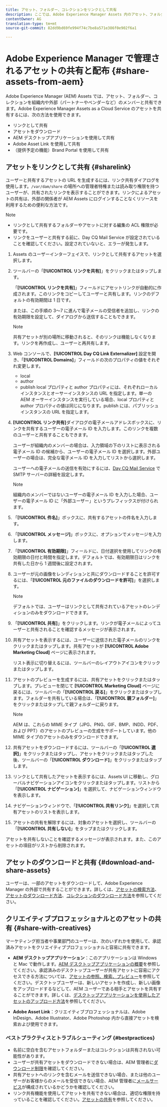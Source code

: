 ```yaml
---
title: アセット、フォルダー、コレクションをリンクとして共有
description: ここでは、Adobe Experience Manager Assets 内のアセット、フォルダー、コレクションをハイパーリンクとして共有する方法について説明します。
contentOwner: AG
translation-type: tm+mt
source-git-commit: 82dd9bd69fe994f74c7be8a571e386f0e902f6a1

---
```



# Adobe Experience Manager で管理されるアセットの共有と配布 {#share-assets-from-aem}

Adobe Experience Manager (AEM) Assets では、アセット、フォルダー、コレクションを組織内や外部（パートナーやベンダーなど）のメンバーと共有できます。Adobe Experience Manager Assets as a Cloud Service のアセットを共有するには、次の方法を使用できます。

* リンクとして共有
* アセットをダウンロード
* AEM デスクトップアプリケーションを使用して共有
* Adobe Asset Link を使用して共有
* （提供予定の機能）Brand Portal を使用して共有

## アセットをリンクとして共有 {#sharelink}

ユーザーと共有するアセットの URL を生成するには、リンク共有ダイアログを使用します。`/var/dam/share` の場所への管理者特権または読み取り権限を持つユーザーが、共有されたリンクを表示することができます。リンクによるアセットの共有は、外部の関係者が AEM Assets にログインすることなくリソースを利用するための便利な方法です。

>[!NOTE]
>
>* リンクとして共有するフォルダーやアセットに対する編集の ACL 権限が必要です。
>* リンクをユーザーと共有する前に、Day CQ Mail Service が設定されていることを確認してください。設定されていないと、エラーが発生します。


1. Assets のユーザーインターフェイスで、リンクとして共有するアセットを選択します。
1. ツールバーの「**[!UICONTROL リンクを共有]**」をクリックまたはタップします。

   「**[!UICONTROL リンクを共有]**」フィールドにアセットリンクが自動的に作成されます。このリンクをコピーしてユーザーと共有します。リンクのデフォルトの有効期間は 1 日です。

   または、この手順の 3～7 に進んで電子メールの受信者を追加し、リンクの有効期限を設定して、ダイアログから送信することもできます。

   >[!NOTE]
   >
   >共有アセットが別の場所に移動されると、そのリンクは機能しなくなります。リンクを再作成し、ユーザーと再共有します。

1. Web コンソールで、**[!UICONTROL Day CQ Link Externalizer]** 設定を開き、「**[!UICONTROL Domains]**」フィールドの次のプロパティの値をそれぞれ変更します。

   * local
   * author
   * publish
   local プロパティと author プロパティには、それぞれローカルインスタンスとオーサーインスタンスの URL を指定します。単一の AEM オーサーインスタンスを実行している場合、local プロパティと author プロパティの値は同じになります。publish には、パブリッシュインスタンスの URL を指定します。

1. **[!UICONTROL リンク共有]**&#x200B;ダイアログの電子メールアドレスボックスに、リンクを共有するユーザーの電子メール ID を入力します。このリンクを複数のユーザーと共有することもできます。

   ユーザーが組織内のメンバーの場合は、入力領域の下のリストに表示される電子メール ID の候補から、ユーザーの電子メール ID を選択します。外部ユーザーの場合は、完全な電子メール ID を入力してリストから選択します。

   ユーザーへの電子メールの送信を有効にするには、[Day CQ Mail Service](/help/assets/configure-asset-sharing.md#configmailservice) で SMTP サーバーの詳細を設定します。

   >[!NOTE]
   >
   >組織内のメンバーではないユーザーの電子メール ID を入力した場合、ユーザーの電子メール ID に「外部ユーザー」というプレフィックスが付けられます。

1. 「**[!UICONTROL 件名]**」ボックスに、共有するアセットの件名を入力します。
1. 「**[!UICONTROL メッセージ]**」ボックスに、オプションでメッセージを入力します。
1. 「**[!UICONTROL 有効期限]**」フィールドに、日付選択を使用してリンクの有効期限の日付と時間を指定します。デフォルトでは、有効期限日はリンクを共有した日から 1 週間後に設定されます。
1. ユーザーが元の画像をレンディションと共にダウンロードすることを許可するには、「**[!UICONTROL 元のファイルのダウンロードを許可]**」を選択します。

   >[!NOTE]
   >
   >デフォルトでは、ユーザーはリンクとして共有されているアセットのレンディションのみをダウンロードできます。

1. 「**[!UICONTROL 共有]**」をクリックします。リンクが電子メールによってユーザーと共有されることを確認するメッセージが表示されます。
1. 共有アセットを表示するには、ユーザーに送信された電子メールのリンクをクリックまたはタップします。共有アセットが **[!UICONTROL Adobe Marketing Cloud]** ページに表示されます。

   リスト表示に切り替えるには、ツールバーのレイアウトアイコンをクリックまたはタップします。

1. アセットのプレビューを生成するには、共有アセットをクリックまたはタップします。プレビューを閉じて **[!UICONTROL Marketing Cloud]** ページに戻るには、ツールバーの「**[!UICONTROL 戻る]**」をクリックまたはタップします。フォルダーを共有している場合は、「**[!UICONTROL 親フォルダー]**」をクリックまたはタップして親フォルダーに戻ります。

   >[!NOTE]
   >
   >AEM は、これらの MIME タイプ（JPG、PNG、GIF、BMP、INDD、PDF、および PPT）のアセットのプレビューの生成をサポートしています。他の MIME タイプのアセットのみをダウンロードできます。

1. 共有アセットをダウンロードするには、ツールバーの「**[!UICONTROL 選択]**」をクリックまたはタップし、アセットをクリックまたはタップした後、ツールバーの「**[!UICONTROL ダウンロード]**」をクリックまたはタップします。
1. リンクとして共有したアセットを表示するには、Assets UI に移動し、グローバルナビゲーションアイコンをクリックまたはタップします。リストから「**[!UICONTROL ナビゲーション]**」を選択して、ナビゲーションウィンドウを表示します。
1. ナビゲーションウィンドウで、「**[!UICONTROL 共有リンク]**」を選択して共有アセットのリストを表示します。
1. アセットの共有を解除するには、対象のアセットを選択し、ツールバーの「**[!UICONTROL 共有しない]**」をタップまたはクリックします。

アセットを共有しないことを確認するメッセージが表示されます。また、このアセットの項目がリストから削除されます。

## アセットのダウンロードと共有 {#download-and-share-assets}

ユーザーは、一部のアセットをダウンロードして、Adobe Experience Manager の外部で共有することができます。詳しくは、[アセットの検索方法](/help/assets/search-assets.md)、[アセットのダウンロード方法](/help/assets/download-assets-from-aem.md)、[コレクションのダウンロード方法](manage-collections.md#download-a-collection)を参照してください。

## クリエイティブプロフェッショナルとのアセットの共有 {#share-with-creatives}

マーケティング担当者や事業部門のユーザーは、次のいずれかを使用して、承認済みアセットをクリエイティブプロフェッショナルと容易に共有できます。

* **AEM デスクトップアプリケーション**：このアプリケーションは Windows と Mac で動作します。[AEM デスクトップアプリケーションの概要](https://docs.adobe.com/content/help/ja-JP/experience-manager-desktop-app/using/introduction.html)を参照してください。承認済みのデスクトップユーザーが共有アセットに容易にアクセスできる方法については、[アセットの参照、検索、プレビュー](https://docs.adobe.com/content/help/ja-JP/experience-manager-desktop-app/using/using.html#browse-search-preview-assets)を参照してください。デスクトップユーザーは、新しいアセットを作成し、新しい画像をアップロードするなどして、AEM ユーザーである相手とアセットを共有することができます。詳しくは、[デスクトップアプリケーションを使用したアセットのアップロード方法](https://docs.adobe.com/content/help/ja-JP/experience-manager-desktop-app/using/using.html#upload-and-add-new-assets-to-aem)を参照してください。

* **Adobe Asset Link**：クリエイティブプロフェッショナルは、Adobe InDesign、Adobe Illustrator、Adobe Photoshop 内から直接アセットを検索および使用できます。

### ベストプラクティスとトラブルシューティング {#bestpractices}

* 名前に空白を含むアセットフォルダーまたはコレクションは共有されない可能性があります。
* ユーザーが共有アセットをダウンロードできない場合は、AEM 管理者に[ダウンロード制限](/help/assets/configure-asset-sharing.md#maxdatasize)を確認してください。
* 共有アセットへのリンクを含むメールを送信できない場合、または他のユーザーがお客様からのメールを受信できない場合、AEM 管理者に[メールサービス](/help/assets/configure-asset-sharing.md#configmailservice)が構成されているかどうかを確認してください。
* リンク共有機能を使用してアセットを共有できない場合は、適切な権限を持っていることを確認してください。[アセットの共有](#sharelink)を参照してください。

<!--
Add content or link about how to share using BP, DA, AAL, etc.
-->
